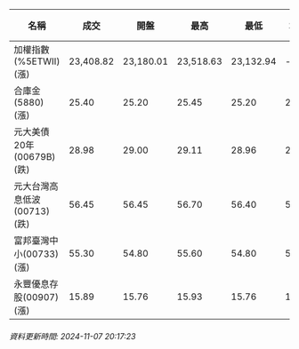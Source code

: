 | 名稱 | 成交 | 開盤 | 最高 | 最低 | 均價 | 成交金額(億) | 昨收 | 漲跌幅 | 漲跌 | 總量 | 昨量 | 振幅 |
| -------- | -------- | -------- | -------- |-------- | -------- | -------- |-------- |-------- |-------- | -------- | -------- |-------- |
|加權指數(%5ETWII) (漲)|23,408.82|23,180.01|23,518.63|23,132.94|-|4,254.80|23,217.38|0.82%|191.44|8,662,042|0|1.66%|
|合庫金(5880) (漲)|25.40|25.20|25.45|25.20|25.35|1.17|25.30|0.40%|0.10|4,602|5,666|0.99%|
|元大美債20年(00679B) (跌)|28.98|29.00|29.11|28.96|29.03|23.88|29.01|0.10%|0.03|82,249|222,690|0.52%|
|元大台灣高息低波(00713) (跌)|56.45|56.45|56.70|56.40|56.53|8.11|56.50|0.09%|0.05|14,351|16,231|0.53%|
|富邦臺灣中小(00733) (漲)|55.30|54.80|55.60|54.80|55.34|0.736|54.70|1.10%|0.60|1,330|1,052|1.46%|
|永豐優息存股(00907) (漲)|15.89|15.76|15.93|15.76|15.89|0.420|15.76|0.82%|0.13|2,641|1,654|1.08%|
###### 資料更新時間: 2024-11-07 20:17:23